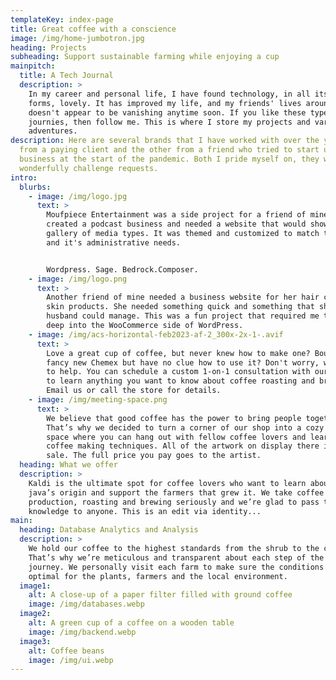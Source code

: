 ```yaml
---
templateKey: index-page
title: Great coffee with a conscience
image: /img/home-jumbotron.jpg
heading: Projects
subheading: Support sustainable farming while enjoying a cup
mainpitch:
  title: A Tech Journal
  description: >
    In my career and personal life, I have found technology, in all its various
    forms, lovely. It has improved my life, and my friends' lives around me, and
    doesn't appear to be vanishing anytime soon. If you like these types of
    journies, then follow me. This is where I store my projects and various
    adventures.
description: Here are several brands that I have worked with over the years. One
  from a paying client and the other from a friend who tried to start up a
  business at the start of the pandemic. Both I pride myself on, they were
  wonderfully challenge requests.
intro:
  blurbs:
    - image: /img/logo.jpg
      text: >
        Moufpiece Entertainment was a side project for a friend of mine. He
        created a podcast business and needed a website that would showcase his
        gallery of media types. It was themed and customized to match the brand
        and it's administrative needs.


        Wordpress. Sage. Bedrock.Composer.
    - image: /img/logo.png
      text: >
        Another friend of mine needed a business website for her hair care and
        skin products. She needed something quick and something that she and her
        husband could manage. This was a fun project that required me to dig
        deep into the WooCommerce side of WordPress.
    - image: /img/acs-horizontal-feb2023-af-2_300x-2x-1-.avif
      text: >
        Love a great cup of coffee, but never knew how to make one? Bought a
        fancy new Chemex but have no clue how to use it? Don't worry, we’re here
        to help. You can schedule a custom 1-on-1 consultation with our baristas
        to learn anything you want to know about coffee roasting and brewing.
        Email us or call the store for details.
    - image: /img/meeting-space.png
      text: >
        We believe that good coffee has the power to bring people together.
        That’s why we decided to turn a corner of our shop into a cozy meeting
        space where you can hang out with fellow coffee lovers and learn about
        coffee making techniques. All of the artwork on display there is for
        sale. The full price you pay goes to the artist.
  heading: What we offer
  description: >
    Kaldi is the ultimate spot for coffee lovers who want to learn about their
    java’s origin and support the farmers that grew it. We take coffee
    production, roasting and brewing seriously and we’re glad to pass that
    knowledge to anyone. This is an edit via identity...
main:
  heading: Database Analytics and Analysis
  description: >
    We hold our coffee to the highest standards from the shrub to the cup.
    That’s why we’re meticulous and transparent about each step of the coffee’s
    journey. We personally visit each farm to make sure the conditions are
    optimal for the plants, farmers and the local environment.
  image1:
    alt: A close-up of a paper filter filled with ground coffee
    image: /img/databases.webp
  image2:
    alt: A green cup of a coffee on a wooden table
    image: /img/backend.webp
  image3:
    alt: Coffee beans
    image: /img/ui.webp
---
```

